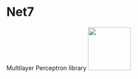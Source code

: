 # Net7
Multilayer Perceptron  library
<img src="https://en.wikipedia.org/wiki/Complete_graph#/media/File:Complete_graph_K7.svg" width="100">
